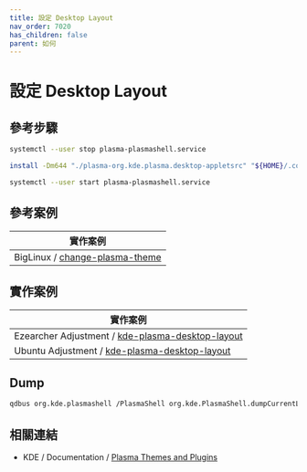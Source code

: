 ```yaml
---
title: 設定 Desktop Layout
nav_order: 7020
has_children: false
parent: 如何
---
```



# 設定 Desktop Layout


## 參考步驟

``` sh
systemctl --user stop plasma-plasmashell.service
```

``` sh
install -Dm644 "./plasma-org.kde.plasma.desktop-appletsrc" "${HOME}/.config/plasma-org.kde.plasma.desktop-appletsrc"
```

``` sh
systemctl --user start plasma-plasmashell.service
```


## 參考案例

| 實作案例 |
| --- |
| BigLinux / [change-plasma-theme](https://github.com/biglinux/biglinux-session-and-themes/blob/main/usr/bin/change-plasma-theme#L32) |


## 實作案例

| 實作案例 |
| --- |
| Ezearcher Adjustment / [kde-plasma-desktop-layout](https://github.com/samwhelp/ezarcher-adjustment/tree/main/prototype/de/kde-plasma/part/layout) |
| Ubuntu Adjustment / [kde-plasma-desktop-layout](https://github.com/samwhelp/note-about-ubuntu/tree/gh-pages/_legacy/22.10/adjustment/de/kde-plasma/part/layout) |


## Dump


``` sh
qdbus org.kde.plasmashell /PlasmaShell org.kde.PlasmaShell.dumpCurrentLayoutJS
```


## 相關連結

* KDE / Documentation / [Plasma Themes and Plugins](https://develop.kde.org/docs/extend/plasma/)
